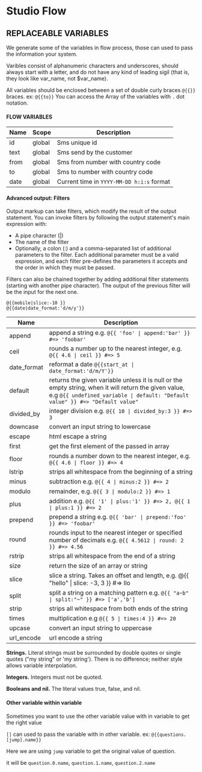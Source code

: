 # Studio Flow

## REPLACEABLE VARIABLES

We generate some of the variables in flow process, those can used to pass the information your system.

Varibles consist of alphanumeric characters and underscores, should always start with a letter, and do not have any kind of leading sigil (that is, they look like var_name, not \$var_name).

All variables should be enclosed between a set of double curly braces `@{{}}` braces. ex: `@{{to}}`
You can access the Array of the variables with `.` dot notation.

#### FLOW VARIABLES

| Name               | Scope  | Description                                               |
| ------------------ | ------ | --------------------------------------------------------- |
| id                 | global | Sms unique id                                             |
| text               | global | Sms send by the customer                                  |
| from               | global | Sms from number with country code                         |
| to                 | global | Sms to number with country code                           |
| date               | global | Current time in `YYYY-MM-DD h:i:s` format                 |


#### Advanced output: Filters

Output markup can take filters, which modify the result of the output statement. You can invoke filters by following the output statement's main expression with:

- A pipe character (|)
- The name of the filter
- Optionally, a colon (:) and a comma-separated list of additional parameters to the filter. Each additional parameter must be a valid expression, and each filter pre-defines the parameters it accepts and the order in which they must be passed.

Filters can also be chained together by adding additional filter statements (starting with another pipe character). The output of the previous filter will be the input for the next one.

```
@{{mobile|slice:-10 }}
@{{date|date_format:'d/m/y'}}
```

| Name        | Description                                                                                                                                                                            |
| ----------- | -------------------------------------------------------------------------------------------------------------------------------------------------------------------------------------- |
| append      | append a string e.g. `@{{ 'foo' \| append:'bar' }} #=> 'foobar'`                                                                                                                       |
| ceil        | rounds a number up to the nearest integer, e.g. `@{{ 4.6 \| ceil }} #=> 5`                                                                                                             |
| date_format | reformat a date `@{{start_at \| date_format:'d/m/Y'}}`                                                                                                                                 |
| default     | returns the given variable unless it is null or the empty string, when it will return the given value, e.g `@{{ undefined_variable \| default: "Default value" }} #=> "Default value"` |
| divided_by  | integer division e.g. `@{{ 10 \| divided_by:3 }} #=> 3`                                                                                                                                |
| downcase    | convert an input string to lowercase                                                                                                                                                   |
| escape      | html escape a string                                                                                                                                                                   |
| first       | get the first element of the passed in array                                                                                                                                           |
| floor       | rounds a number down to the nearest integer, e.g. `@{{ 4.6 \| floor }} #=> 4`                                                                                                          |
| lstrip      | strips all whitespace from the beginning of a string                                                                                                                                   |
| minus       | subtraction e.g. `@{{ 4 \| minus:2 }} #=> 2`                                                                                                                                           |
| modulo      | remainder, e.g. `@{{ 3 \| modulo:2 }} #=> 1`                                                                                                                                           |
| plus        | addition e.g. `@{{ '1' \| plus:'1' }} #=> 2, @{{ 1 \| plus:1 }} #=> 2`                                                                                                                 |
| prepend     | prepend a string e.g. `@{{ 'bar' \| prepend:'foo' }} #=> 'foobar'`                                                                                                                     |
| round       | rounds input to the nearest integer or specified number of decimals e.g. `@{{ 4.5612 \| round: 2 }} #=> 4.56`                                                                          |
| rstrip      | strips all whitespace from the end of a string                                                                                                                                         |
| size        | return the size of an array or string                                                                                                                                                  |
| slice       | slice a string. Takes an offset and length, e.g. @{{ "hello" \| slice: -3, 3 }} #=> llo                                                                                                |
| split       | split a string on a matching pattern e.g. `@{{ "a~b" \| split:"~" }} #=> ['a','b']`                                                                                                    |
| strip       | strips all whitespace from both ends of the string                                                                                                                                     |
| times       | multiplication e.g `@{{ 5 \| times:4 }} #=> 20`                                                                                                                                        |
| upcase      | convert an input string to uppercase                                                                                                                                                   |
| url_encode  | url encode a string                                                                                                                                                                    |

**Strings.** Literal strings must be surrounded by double quotes or single quotes ("my string" or 'my string'). There is no difference; neither style allows variable interpolation.

**Integers.** Integers must not be quoted.

**Booleans and nil.** The literal values true, false, and nil.

#### Other variable within variable

Sometimes you want to use the other variable value with in variable to get the right value

`[]` can used to pass the variable with in other variable. ex: `@{{questions.[jump].name}}`

Here we are using `jump` variable to get the original value of question.

it will be `question.0.name`, `question.1.name`, `question.2.name`